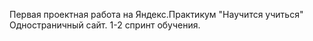 Первая проектная работа на Яндекс.Практикум
"Научится учиться"
Одностраничный сайт. 1-2 спринт обучения.

